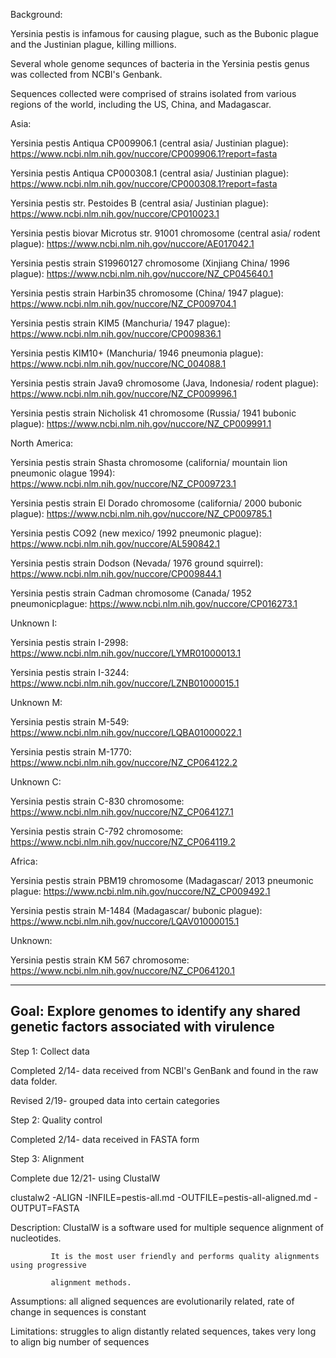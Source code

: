
Background:

Yersinia pestis is infamous for causing plague, such as the Bubonic plague and the Justinian plague, killing millions.

Several whole genome sequnces of bacteria in the Yersinia pestis genus was collected from NCBI's Genbank.

Sequences collected were comprised of strains isolated from various regions of the world, including the US, China, and Madagascar.


Asia:

Yersinia pestis Antiqua CP009906.1 (central asia/ Justinian plague): https://www.ncbi.nlm.nih.gov/nuccore/CP009906.1?report=fasta

Yersinia pestis Antiqua CP000308.1 (central asia/ Justinian plague): https://www.ncbi.nlm.nih.gov/nuccore/CP000308.1?report=fasta

Yersinia pestis str. Pestoides B (central asia/ Justinian plague): https://www.ncbi.nlm.nih.gov/nuccore/CP010023.1

Yersinia pestis biovar Microtus str. 91001 chromosome (central asia/ rodent plague): https://www.ncbi.nlm.nih.gov/nuccore/AE017042.1

Yersinia pestis strain S19960127 chromosome (Xinjiang China/ 1996 plague): https://www.ncbi.nlm.nih.gov/nuccore/NZ_CP045640.1

Yersinia pestis strain Harbin35 chromosome (China/ 1947 plague): https://www.ncbi.nlm.nih.gov/nuccore/NZ_CP009704.1

Yersinia pestis strain KIM5 (Manchuria/ 1947 plague): https://www.ncbi.nlm.nih.gov/nuccore/CP009836.1

Yersinia pestis KIM10+ (Manchuria/ 1946 pneumonia plague): https://www.ncbi.nlm.nih.gov/nuccore/NC_004088.1

Yersinia pestis strain Java9 chromosome (Java, Indonesia/ rodent plague): https://www.ncbi.nlm.nih.gov/nuccore/NZ_CP009996.1

Yersinia pestis strain Nicholisk 41 chromosome (Russia/ 1941 bubonic plague): https://www.ncbi.nlm.nih.gov/nuccore/NZ_CP009991.1


North America:

Yersinia pestis strain Shasta chromosome (california/ mountain lion pneumonic olague 1994): https://www.ncbi.nlm.nih.gov/nuccore/NZ_CP009723.1

Yersinia pestis strain El Dorado chromosome (california/ 2000 bubonic plague): https://www.ncbi.nlm.nih.gov/nuccore/NZ_CP009785.1

Yersinia pestis CO92 (new mexico/ 1992 pneumonic plague): https://www.ncbi.nlm.nih.gov/nuccore/AL590842.1

Yersinia pestis strain Dodson (Nevada/ 1976 ground squirrel): https://www.ncbi.nlm.nih.gov/nuccore/CP009844.1

Yersinia pestis strain Cadman chromosome (Canada/ 1952 pneumonicplague: https://www.ncbi.nlm.nih.gov/nuccore/CP016273.1



Unknown I:

Yersinia pestis strain I-2998: https://www.ncbi.nlm.nih.gov/nuccore/LYMR01000013.1

Yersinia pestis strain I-3244: https://www.ncbi.nlm.nih.gov/nuccore/LZNB01000015.1



Unknown M:

Yersinia pestis strain M-549: https://www.ncbi.nlm.nih.gov/nuccore/LQBA01000022.1

Yersinia pestis strain M-1770: https://www.ncbi.nlm.nih.gov/nuccore/NZ_CP064122.2



Unknown C:

Yersinia pestis strain C-830 chromosome: https://www.ncbi.nlm.nih.gov/nuccore/NZ_CP064127.1

Yersinia pestis strain C-792 chromosome: https://www.ncbi.nlm.nih.gov/nuccore/NZ_CP064119.2


Africa:

Yersinia pestis strain PBM19 chromosome (Madagascar/ 2013 pneumonic plague: https://www.ncbi.nlm.nih.gov/nuccore/NZ_CP009492.1

Yersinia pestis strain M-1484 (Madagascar/ bubonic plague): https://www.ncbi.nlm.nih.gov/nuccore/LQAV01000015.1



Unknown:

Yersinia pestis strain KM 567 chromosome: https://www.ncbi.nlm.nih.gov/nuccore/NZ_CP064120.1


--------------------------------------------------------------------------------------------------------------------------------------------
Goal:
Explore genomes to identify any shared genetic factors associated with virulence
--------------------------------------------------------------------------------------------------------------------------------------------
Step 1: Collect data

Completed 2/14- data received from NCBI's GenBank and found in the raw data folder.

Revised 2/19- grouped data into certain categories



Step 2: Quality control

Completed 2/14- data received in FASTA form



Step 3: Alignment

Complete due 12/21- using ClustalW

clustalw2 -ALIGN -INFILE=pestis-all.md -OUTFILE=pestis-all-aligned.md -OUTPUT=FASTA

Description: ClustalW is a software used for multiple sequence alignment of nucleotides.

             It is the most user friendly and performs quality alignments using progressive

             alignment methods.

Assumptions: all aligned sequences are evolutionarily related, rate of change in sequences is constant

Limitations: struggles to align distantly related sequences, takes very long to align big number of sequences

